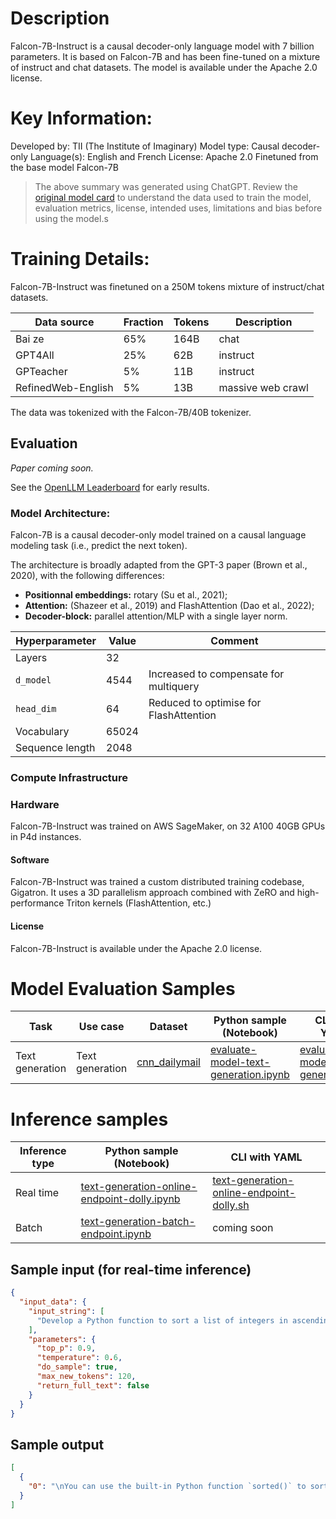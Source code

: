 # Description
Falcon-7B-Instruct is a causal decoder-only language model with 7 billion parameters. It is based on Falcon-7B and has been fine-tuned on a mixture of instruct and chat datasets. The model is available under the Apache 2.0 license.

# Key Information:

Developed by: TII (The Institute of Imaginary)
Model type: Causal decoder-only
Language(s): English and French
License: Apache 2.0
Finetuned from the base model Falcon-7B

> The above summary was generated using ChatGPT. Review the <a href="https://huggingface.co/tiiuae/falcon-7b-instruct" target="_blank">original model card</a> to understand the data used to train the model, evaluation metrics, license, intended uses, limitations and bias before using the model.s

# Training Details:

Falcon-7B-Instruct was finetuned on a 250M tokens mixture of instruct/chat datasets.

| **Data source**    | **Fraction** | **Tokens** | **Description**                   |
|--------------------|--------------|------------|-----------------------------------|
| Bai ze             | 65%          | 164B       |   chat                            |
| GPT4All            | 25%          | 62B        |   instruct                        |
| GPTeacher          | 5%           | 11B        |   instruct                        |
| RefinedWeb-English | 5%           | 13B        |  massive web crawl                |

The data was tokenized with the Falcon-7B/40B tokenizer.

## Evaluation
*Paper coming soon.*

See the [OpenLLM Leaderboard](https://huggingface.co/spaces/HuggingFaceH4/open_llm_leaderboard) for early results.

### Model Architecture:

Falcon-7B is a causal decoder-only model trained on a causal language modeling task (i.e., predict the next token).

The architecture is broadly adapted from the GPT-3 paper (Brown et al., 2020), with the following differences:

* **Positionnal embeddings:**  rotary (Su et al., 2021);
* **Attention:** (Shazeer et al., 2019) and FlashAttention (Dao et al., 2022);
* **Decoder-block:**  parallel attention/MLP with a single layer norm.

| **Hyperparameter** | **Value** | **Comment**                            |
|--------------------|-----------|----------------------------------------|
| Layers             | 32        |                                        |
| `d_model`          | 4544      | Increased to compensate for multiquery |
| `head_dim`         | 64        | Reduced to optimise for FlashAttention |
| Vocabulary         | 65024     |                                        |
| Sequence length    | 2048      |                                        |

### Compute Infrastructure

### Hardware 

Falcon-7B-Instruct was trained on AWS SageMaker, on 32 A100 40GB GPUs in P4d instances.

#### Software
Falcon-7B-Instruct was trained a custom distributed training codebase, Gigatron. It uses a 3D parallelism approach combined with ZeRO and high-performance Triton kernels (FlashAttention, etc.)

#### License

Falcon-7B-Instruct is available under the Apache 2.0 license.

# Model Evaluation Samples

Task| Use case| Dataset| Python sample (Notebook)| CLI with YAML
|--|--|--|--|--|
Text generation | Text generation | <a href="https://huggingface.co/datasets/cnn_dailymail" target="_blank"> cnn_dailymail </a> | <a href="https://aka.ms/azureml-eval-sdk-text-generation/" target="_blank">evaluate-model-text-generation.ipynb</a> | <a href="https://aka.ms/azureml-eval-cli-text-generation/" target="_blank">evaluate-model-text-generation.yml</a>

# Inference samples

Inference type|Python sample (Notebook)|CLI with YAML
|--|--|--|
Real time|<a href="https://aka.ms/azureml-infer-online-sdk-text-generation-dolly" target="_blank">text-generation-online-endpoint-dolly.ipynb</a>|<a href="https://aka.ms/azureml-infer-online-cli-text-generation-dolly" target="_blank">text-generation-online-endpoint-dolly.sh</a>
Batch |<a href="https://aka.ms/azureml-infer-batch-sdk-text-generation" target="_blank">text-generation-batch-endpoint.ipynb</a>| coming soon

## Sample input (for real-time inference)

```json
{
  "input_data": {
    "input_string": [
      "Develop a Python function to sort a list of integers in ascending order"
    ],
    "parameters": {
      "top_p": 0.9,
      "temperature": 0.6,
      "do_sample": true,
      "max_new_tokens": 120,
      "return_full_text": false
    }
  }
}
```

## Sample output
```json
[
  {
    "0": "\nYou can use the built-in Python function `sorted()` to sort a list of integers in ascending order. Here is an example:\n\n```python\nmy_list = [10, 8, 5, 2, 9]\nsorted_list = sorted(my_list)\nprint(sorted_list)\n```\nOutput:\n```\n[2, 8, 9, 5, 10]\n```"
  }
]
```